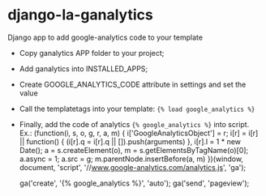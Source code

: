 # django-la-ganalytics
Django app to add google-analytics code to your template

- Copy ganalytics APP folder to your project;

- Add ganalytics into INSTALLED_APPS;

- Create GOOGLE_ANALYTICS_CODE attribute in settings and set the value

- Call the templatetags into your template: `{% load google_analytics %}`

- Finally, add the code of analytics `{% google_analytics %}` into script. Ex.:
    (function(i, s, o, g, r, a, m) {
    	i['GoogleAnalyticsObject'] = r;
    	i[r] = i[r] ||
    	function() {
    		(i[r].q = i[r].q || []).push(arguments)
    	}, i[r].l = 1 * new Date();
    	a = s.createElement(o), m = s.getElementsByTagName(o)[0];
    	a.async = 1;
    	a.src = g;
    	m.parentNode.insertBefore(a, m)
    })(window, document, 'script', '//www.google-analytics.com/analytics.js', 'ga');

    ga('create', '{% google_analytics %}', 'auto');
    ga('send', 'pageview');